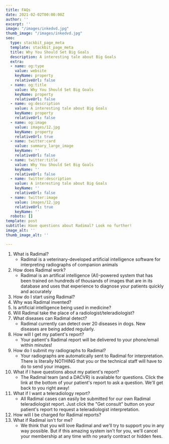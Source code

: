 ```yaml
---
title: FAQs
date: 2021-02-02T00:00:00Z
author: ''
excerpt: ''
image: "/images/inkedvd.jpg"
thumb_image: "/images/inkedvd.jpg"
seo:
  type: stackbit_page_meta
  template: stackbit_page_meta
  title: Why You Should Set Big Goals
  description: A interesting tale about Big Goals
  extra:
  - name: og:type
    value: website
    keyName: property
    relativeUrl: false
  - name: og:title
    value: Why You Should Set Big Goals
    keyName: property
    relativeUrl: false
  - name: og:description
    value: A interesting tale about Big Goals
    keyName: property
    relativeUrl: false
  - name: og:image
    value: images/12.jpg
    keyName: property
    relativeUrl: true
  - name: twitter:card
    value: summary_large_image
    keyName: ''
    relativeUrl: false
  - name: twitter:title
    value: Why You Should Set Big Goals
    keyName: ''
    relativeUrl: false
  - name: twitter:description
    value: A interesting tale about Big Goals
    keyName: ''
    relativeUrl: false
  - name: twitter:image
    value: images/12.jpg
    relativeUrl: true
    keyName: ''
  robots: []
template: post
subtitle: Have questions about Radimal? Look no further!
image_alt: ''
thumb_image_alt: ''

---
```

 1. What is Radimal?
    * Radimal is a veterinary-developed artificial intelligence software for interpreting radiographs of companion animals
 2. How does Radimal work?
    * Radimal is an artifical intelligence (AI)-powered system that has been trained on hundreds of thousands of images that are in its database and uses that experience to diagnose your patients quickly and accurately
 3. How do I start using Radimal? 
 4. Why was Radimal invented?
 5. Is artificial intelligence being used in medicine?
 6. Will Radimal take the place of a radiologist/teleradiologist?
 7. What diseases can Radimal detect?
    * Radimal currently can detect over 20 diseases in dogs. New diseases are being added regularly.
 8. How will I get my patient's report?
    * Your patient's Radimal report will be delivered to your phone/email within minutes! 
 9. How do I submit my radiographs to Radimal?
    * Your radiographs are automatically sent to Radimal for interpretation. There is literally NOTHING that you or the technical staff  will have to do to send your images.
10. What if I have questions about my patient's report?
    * The Radimal team (and a DACVR) is available for questions. Click the link at the bottom of your patient's report to ask a question. We'll get back to you right away!
11. What if I want a teleradiology report?
    * All Radimal cases can easily be submitted for our own Radimal teleradiologist report. Just click the "Get consult" button on your patient's report to request a teleradiologist interpretation.
12. How will I be charged for Radimal reports?
13. What if Radimal isn't for me?
    * We think that you will love Radimal and we'll try to support you in any way possible. But if this amazing system isn't for you, we'll cancel your membership at any time with no yearly contract or hidden fees. 